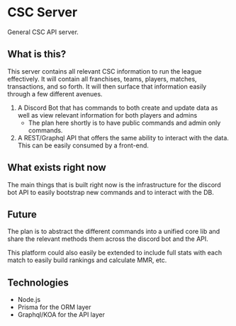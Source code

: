 # CSC Server

General CSC API server.

## What is this?

This server contains all relevant CSC information to run the league effectively. It will contain all franchises, teams, players, matches, transactions, and so forth. It will then surface that information easily through a few different avenues.

1. A Discord Bot that has commands to both create and update data as well as view relevant information for both players and admins
   - The plan here shortly is to have public commands and admin only commands.
2. A REST/Graphql API that offers the same ability to interact with the data. This can be easily consumed by a front-end.

## What exists right now

The main things that is built right now is the infrastructure for the discord bot API to easily bootstrap new commands and to interact with the DB.

## Future

The plan is to abstract the different commands into a unified core lib and share the relevant methods them across the discord bot and the API.

This platform could also easily be extended to include full stats with each match to easily build rankings and calculate MMR, etc.

## Technologies

- Node.js
- Prisma for the ORM layer
- Graphql/KOA for the API layer
